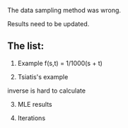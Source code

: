 The data sampling method was wrong.

Results need to be updated. 

## The list: 

1. Example f(s,t) = 1/1000(s + t) 

2. Tsiatis's example 

inverse is hard to calculate 

3. MLE results

4. Iterations

